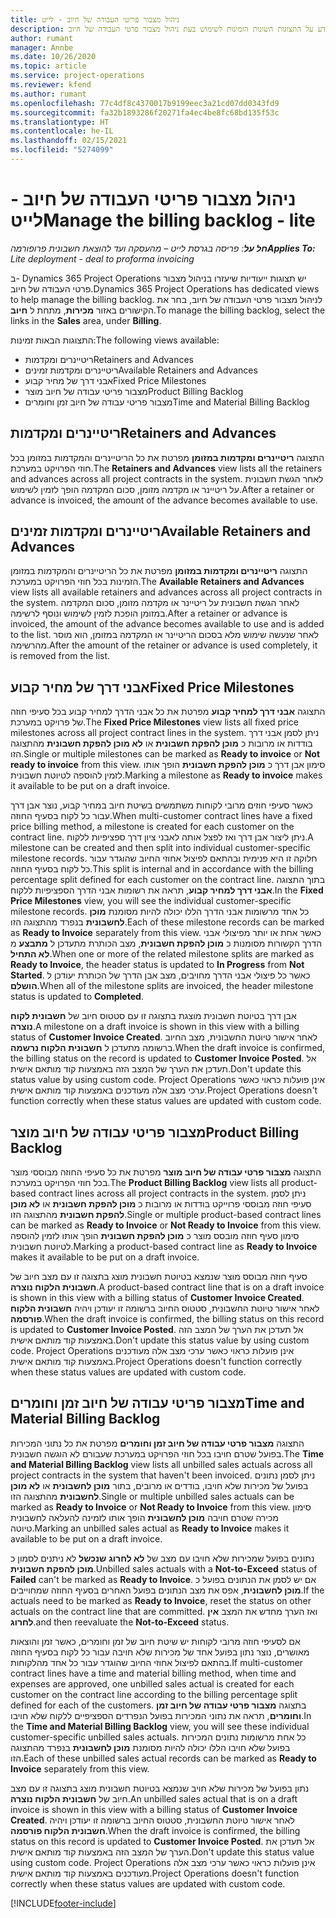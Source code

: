 ```yaml
---
title: ניהול מצבור פריטי העבודה של חיוב - לייט
description: נושא זה מספק מידע על התצוגות השונות הזמינות לשימוש בעת ניהול מצבור פרטי העבודה של חיוב.
author: rumant
manager: Annbe
ms.date: 10/26/2020
ms.topic: article
ms.service: project-operations
ms.reviewer: kfend
ms.author: rumant
ms.openlocfilehash: 77c4df8c4370017b9199eec3a21cd07dd0343fd9
ms.sourcegitcommit: fa32b1893286f20271fa4ec4be8fc68bd135f53c
ms.translationtype: HT
ms.contentlocale: he-IL
ms.lasthandoff: 02/15/2021
ms.locfileid: "5274099"
---
```

# <a name="manage-the-billing-backlog---lite"></a><span data-ttu-id="6e9fc-103">ניהול מצבור פריטי העבודה של חיוב - לייט</span><span class="sxs-lookup"><span data-stu-id="6e9fc-103">Manage the billing backlog - lite</span></span>

<span data-ttu-id="6e9fc-104">_**חל על**: פריסה בגרסת לייט – מהעסקה ועד להוצאת חשבונית פרופורמה_</span><span class="sxs-lookup"><span data-stu-id="6e9fc-104">_**Applies To:** Lite deployment - deal to proforma invoicing_</span></span>

<span data-ttu-id="6e9fc-105">ב- Dynamics 365 Project Operations יש תצוגות ייעודיות שיעזרו בניהול מצבור פרטי העבודה של חיוב.</span><span class="sxs-lookup"><span data-stu-id="6e9fc-105">Dynamics 365 Project Operations has dedicated views to help manage the billing backlog.</span></span> <span data-ttu-id="6e9fc-106">לניהול מצבור פרטי העבודה של חיוב, בחר את הקישורים באזור **מכירות**, מתחת ל **חיוב**.</span><span class="sxs-lookup"><span data-stu-id="6e9fc-106">To manage the billing backlog, select the links in the **Sales** area, under **Billing**.</span></span> 

<span data-ttu-id="6e9fc-107">התצוגות הבאות זמינות:</span><span class="sxs-lookup"><span data-stu-id="6e9fc-107">The following views available:</span></span>

- <span data-ttu-id="6e9fc-108">ריטיינרים ומקדמות</span><span class="sxs-lookup"><span data-stu-id="6e9fc-108">Retainers and Advances</span></span>
- <span data-ttu-id="6e9fc-109">ריטיינרים ומקדמות זמינים</span><span class="sxs-lookup"><span data-stu-id="6e9fc-109">Available Retainers and Advances</span></span>
- <span data-ttu-id="6e9fc-110">אבני דרך של מחיר קבוע</span><span class="sxs-lookup"><span data-stu-id="6e9fc-110">Fixed Price Milestones</span></span>
- <span data-ttu-id="6e9fc-111">מצבור פריטי עבודה של חיוב מוצר</span><span class="sxs-lookup"><span data-stu-id="6e9fc-111">Product Billing Backlog</span></span>
- <span data-ttu-id="6e9fc-112">מצבור פריטי עבודה של חיוב זמן וחומרים</span><span class="sxs-lookup"><span data-stu-id="6e9fc-112">Time and Material Billing Backlog</span></span>

## <a name="retainers-and-advances"></a><span data-ttu-id="6e9fc-113">ריטיינרים ומקדמות</span><span class="sxs-lookup"><span data-stu-id="6e9fc-113">Retainers and Advances</span></span>

<span data-ttu-id="6e9fc-114">התצוגה **ריטיינרים ומקדמות במזומן** מפרטת את כל הריטיינרים והמקדמות במזומן בכל חוזי הפרויקט במערכת.</span><span class="sxs-lookup"><span data-stu-id="6e9fc-114">The **Retainers and Advances** view lists all the retainers and advances across all project contracts in the system.</span></span> <span data-ttu-id="6e9fc-115">לאחר הגשת חשבונית על ריטיינר או מקדמה מזומן, סכום המקדמה הופך לזמין לשימוש.</span><span class="sxs-lookup"><span data-stu-id="6e9fc-115">After a retainer or advance is invoiced, the amount of the advance becomes available to use.</span></span>

## <a name="available-retainers-and-advances"></a><span data-ttu-id="6e9fc-116">ריטיינרים ומקדמות זמינים</span><span class="sxs-lookup"><span data-stu-id="6e9fc-116">Available Retainers and Advances</span></span>

<span data-ttu-id="6e9fc-117">התצוגה **ריטיינרים ומקדמות במזומן** מפרטת את כל הריטיינרים והמקדמות במזומן הזמינות בכל חוזי הפרויקט במערכת.</span><span class="sxs-lookup"><span data-stu-id="6e9fc-117">The **Available Retainers and Advances** view lists all available retainers and advances across all project contracts in the system.</span></span> <span data-ttu-id="6e9fc-118">לאחר הגשת חשבונית על ריטיינר או מקדמה מזומן, סכום המקדמה במזומן הופכת לזמין לשימוש ונוסף לרשימה.</span><span class="sxs-lookup"><span data-stu-id="6e9fc-118">After a retainer or advance is invoiced, the amount of the advance becomes available to use and is added to the list.</span></span> <span data-ttu-id="6e9fc-119">לאחר שנעשה שימוש מלא בסכום הריטיינר או המקדמה במזומן, הוא מוסר מהרשימה.</span><span class="sxs-lookup"><span data-stu-id="6e9fc-119">After the amount of the retainer or advance is used completely, it is removed from the list.</span></span>

## <a name="fixed-price-milestones"></a><span data-ttu-id="6e9fc-120">אבני דרך של מחיר קבוע</span><span class="sxs-lookup"><span data-stu-id="6e9fc-120">Fixed Price Milestones</span></span>

<span data-ttu-id="6e9fc-121">התצוגה **אבני דרך למחיר קבוע** מפרטת את כל אבני הדרך למחיר קבוע בכל סעיפי חוזה של פרויקט במערכת.</span><span class="sxs-lookup"><span data-stu-id="6e9fc-121">The **Fixed Price Milestones** view lists all fixed price milestones across all project contract lines in the system.</span></span> <span data-ttu-id="6e9fc-122">ניתן לסמן אבני דרך בודדות או מרובות כ **מוכן להפקת חשבונית** או **לא מוכן להפקת חשבונית** מהתצוגה הזו.</span><span class="sxs-lookup"><span data-stu-id="6e9fc-122">Single or multiple milestones can be marked as **Ready to invoice** or **Not ready to invoice** from this view.</span></span> <span data-ttu-id="6e9fc-123">סימון אבן דרך כ **מוכן להפקת חשבונית** הופך אותו לזמין להוספה לטיוטת חשבונית.</span><span class="sxs-lookup"><span data-stu-id="6e9fc-123">Marking a milestone as **Ready to invoice** makes it available to be put on a draft invoice.</span></span>

<span data-ttu-id="6e9fc-124">כאשר סעיפי חוזים מרובי לקוחות משתמשים בשיטת חיוב במחיר קבוע, נוצר אבן דרך עבור כל לקוח בסעיף החוזה.</span><span class="sxs-lookup"><span data-stu-id="6e9fc-124">When multi-customer contract lines have a fixed price billing method, a milestone is created for each customer on the contract line.</span></span> <span data-ttu-id="6e9fc-125">ניתן ליצור אבן דרך ואז לפצל אותה לאבני ציון דרך ספציפיות ללקוח.</span><span class="sxs-lookup"><span data-stu-id="6e9fc-125">A milestone can be created and then split into individual customer-specific milestone records.</span></span> <span data-ttu-id="6e9fc-126">חלוקה זו היא פנימית ובהתאם לפיצול אחוזי החיוב שהוגדר עבור כל לקוח בסעיף החוזה.</span><span class="sxs-lookup"><span data-stu-id="6e9fc-126">This split is internal and in accordance with the billing percentage split defined for each customer on the contract line.</span></span> <span data-ttu-id="6e9fc-127">בתוך התצוגה **אבני דרך למחיר קבוע**, תראה את רשומות אבני הדרך הספציפיות ללקוח.</span><span class="sxs-lookup"><span data-stu-id="6e9fc-127">In the **Fixed Price Milestones** view, you will see the individual customer-specific milestone records.</span></span> <span data-ttu-id="6e9fc-128">כל אחד מרשומות אבני הדרך הללו יכולה להיות מסומנת **מוכן לחשבונית** בנפרד מהתצוגה הזו.</span><span class="sxs-lookup"><span data-stu-id="6e9fc-128">Each of these milestone records can be marked as **Ready to Invoice** separately from this view.</span></span> <span data-ttu-id="6e9fc-129">כאשר אחת או יותר מפיצולי אבני הדרך הקשורות מסומנות כ **מוכן להפקת חשבונית**, מצב הכותרת מתעדכן ל **מתבצע** מ **לא התחיל**.</span><span class="sxs-lookup"><span data-stu-id="6e9fc-129">When one or more of the related milestone splits are marked as **Ready to Invoice**, the header status is updated to **In Progress** from **Not Started**.</span></span> <span data-ttu-id="6e9fc-130">כאשר כל פיצולי אבני הדרך מחויבים, מצב אבן הדרך של הכותרת יעודכן ל **הושלם**.</span><span class="sxs-lookup"><span data-stu-id="6e9fc-130">When all of the milestone splits are invoiced, the header milestone status is updated to **Completed**.</span></span>

<span data-ttu-id="6e9fc-131">אבן דרך בטיוטת חשבונית מוצגת בתצוגה זו עם סטטוס חיוב של **חשבונית לקוח נוצרה**.</span><span class="sxs-lookup"><span data-stu-id="6e9fc-131">A milestone on a draft invoice is shown in this view with a billing status of **Customer Invoice Created**.</span></span> <span data-ttu-id="6e9fc-132">לאחר אישור טיוטת החשבונית, מצב החיוב ברשומה מתעדכן ל **חשבונית הלקוח נרשמה**.</span><span class="sxs-lookup"><span data-stu-id="6e9fc-132">When the draft invoice is confirmed, the billing status on the record is updated to **Customer Invoice Posted**.</span></span> <span data-ttu-id="6e9fc-133">אל תעדכן את הערך של המצב הזה באמצעות קוד מותאם אישית.</span><span class="sxs-lookup"><span data-stu-id="6e9fc-133">Don't update this status value by using custom code.</span></span> <span data-ttu-id="6e9fc-134">Project Operations אינן פועלות כראוי כאשר ערכי מצב אלה מעודכנים באמצעות קוד מותאם אישית.</span><span class="sxs-lookup"><span data-stu-id="6e9fc-134">Project Operations doesn't function correctly when these status values are updated with custom code.</span></span>

## <a name="product-billing-backlog"></a><span data-ttu-id="6e9fc-135">מצבור פריטי עבודה של חיוב מוצר</span><span class="sxs-lookup"><span data-stu-id="6e9fc-135">Product Billing Backlog</span></span>

<span data-ttu-id="6e9fc-136">התצוגה **מצבור פרטי עבודה של חיוב מוצר** מפרטת את כל סעיפי החוזה מבוססי מוצר בכל חוזי הפרויקט במערכת.</span><span class="sxs-lookup"><span data-stu-id="6e9fc-136">The **Product Billing Backlog** view lists all product-based contract lines across all project contracts in the system.</span></span> <span data-ttu-id="6e9fc-137">ניתן לסמן סעיפי חוזה מבוססי פרוייקט בודדות או מרובות כ **מוכן להפקת חשבונית** או **לא מוכן להפקת חשבונית** מהתצוגה הזו.</span><span class="sxs-lookup"><span data-stu-id="6e9fc-137">Single or multiple product-based contract lines can be marked as **Ready to Invoice** or **Not Ready to Invoice** from this view.</span></span> <span data-ttu-id="6e9fc-138">סימון סעיף חוזה מובסס מוצר כ **מוכן להפקת חשבונית** הופך אותו לזמין להוספה לטיוטת חשבונית.</span><span class="sxs-lookup"><span data-stu-id="6e9fc-138">Marking a product-based contract line as **Ready to Invoice** makes it available to be put on a draft invoice.</span></span>

<span data-ttu-id="6e9fc-139">סעיף חוזה מבוסס מוצר שנמצא בטיוטת חשבונית מוצג בתצוגה זו עם מצב חיוב של **חשבונית הלקוח נוצרה**.</span><span class="sxs-lookup"><span data-stu-id="6e9fc-139">A product-based contract line that is on a draft invoice is shown in this view with a billing status of **Customer Invoice Created**.</span></span> <span data-ttu-id="6e9fc-140">לאחר אישור טיוטת החשבונית, סטטוס החיוב ברשומה זו יעודכן ויהיה **חשבונית הלקוח פורסמה**.</span><span class="sxs-lookup"><span data-stu-id="6e9fc-140">When the draft invoice is confirmed, the billing status on this record is updated to **Customer Invoice Posted**.</span></span> <span data-ttu-id="6e9fc-141">אל תעדכן את הערך של המצב הזה באמצעות קוד מותאם אישית.</span><span class="sxs-lookup"><span data-stu-id="6e9fc-141">Don't update this status value by using custom code.</span></span> <span data-ttu-id="6e9fc-142">Project Operations אינן פועלות כראוי כאשר ערכי מצב אלה מעודכנים באמצעות קוד מותאם אישית.</span><span class="sxs-lookup"><span data-stu-id="6e9fc-142">Project Operations doesn't function correctly when these status values are updated with custom code.</span></span>

## <a name="time-and-material-billing-backlog"></a><span data-ttu-id="6e9fc-143">מצבור פריטי עבודה של חיוב זמן וחומרים</span><span class="sxs-lookup"><span data-stu-id="6e9fc-143">Time and Material Billing Backlog</span></span>

<span data-ttu-id="6e9fc-144">התצוגה **מצבור פרטי עבודה של חיוב זמן וחומרים** מפרטת את כל נתוני המכירות בפועל שטרם חויבו בכל חוזי הפרויקט במערכת שעבורם לא הוגשה חשבונית.</span><span class="sxs-lookup"><span data-stu-id="6e9fc-144">The **Time and Material Billing Backlog** view lists all unbilled sales actuals across all project contracts in the system that haven't been invoiced.</span></span> <span data-ttu-id="6e9fc-145">ניתן לסמן נתונים בפועל של מכירות שלא חויבו, בודדים או מרובים, בתור **מוכן לחשבונית** או **לא מוכן לחשבונית** מהתצוגה הזו.</span><span class="sxs-lookup"><span data-stu-id="6e9fc-145">Single or multiple unbilled sales actuals can be marked as **Ready to Invoice** or **Not Ready to Invoice** from this view.</span></span> <span data-ttu-id="6e9fc-146">סימון מכירה שטרם חויבה **מוכן לחשבונית** הופך אותו לזמינה להעלאה לחשבונית טיוטה.</span><span class="sxs-lookup"><span data-stu-id="6e9fc-146">Marking an unbilled sales actual as **Ready to Invoice** makes it available to be put on a draft invoice.</span></span>

<span data-ttu-id="6e9fc-147">נתונים בפועל שמכירות שלא חויבו עם מצב של **לא לחרוג** **שנכשל** לא ניתנים לסמון כ **מוכן להפקת חשבונית**.</span><span class="sxs-lookup"><span data-stu-id="6e9fc-147">Unbilled sales actuals with a **Not-to-Exceed** status of **Failed** can't be marked as **Ready to Invoice**.</span></span> <span data-ttu-id="6e9fc-148">אם יש לסמן את הנתונים בפועל כ **מוכן לחשבונית**, אפס את מצב הנתונים בפועל האחרים בסעיף החוזה שמחוייבים.</span><span class="sxs-lookup"><span data-stu-id="6e9fc-148">If the actuals need to be marked as **Ready to Invoice**, reset the status on other actuals on the contract line that are committed.</span></span> <span data-ttu-id="6e9fc-149">ואז הערך מחדש את המצב **אין לחרוג**.</span><span class="sxs-lookup"><span data-stu-id="6e9fc-149">and then reevaluate the **Not-to-Exceed** status.</span></span>

<span data-ttu-id="6e9fc-150">אם לסעיפי חוזה מרובי לקוחות יש שיטת חיוב של זמן וחומרים, כאשר זמן והוצאות מאושרים, נוצר נתון בפועל אחד של מכירות שלא חויבה עבור כל לקוח בסעיף החוזה בהתאם לפיצול אחוזי החיוב שהוגדר עבור כל אחד מהלקוחות.</span><span class="sxs-lookup"><span data-stu-id="6e9fc-150">If multi-customer contract lines have a time and material billing method, when time and expenses are approved, one unbilled sales actual is created for each customer on the contract line according to the billing percentage split defined for each of the customers.</span></span> <span data-ttu-id="6e9fc-151">בתצוגה **מצבור פרטי עבודה של חיוב זמן וחומרים**, תראה את נתוני המכירות בפועל הנפרדים הספציפיים ללקוח שלא חויבו.</span><span class="sxs-lookup"><span data-stu-id="6e9fc-151">In the **Time and Material Billing Backlog** view, you will see these individual customer-specific unbilled sales actuals.</span></span> <span data-ttu-id="6e9fc-152">כל אחת מרשומות נתונים המכירות בפועל שלא חויבו הללו יכולה להיות מסומנת **מוכן לחשבונית** בנפרד מהתצוגה הזו.</span><span class="sxs-lookup"><span data-stu-id="6e9fc-152">Each of these unbilled sales actual records can be marked as **Ready to Invoice** separately from this view.</span></span>

<span data-ttu-id="6e9fc-153">נתון בפועל של מכירות שלא חויב שנמצא בטיוטת חשבונית מוצג בתצוגה זו עם מצב חיוב של **חשבונית הלקוח נוצרה**.</span><span class="sxs-lookup"><span data-stu-id="6e9fc-153">An unbilled sales actual that is on a draft invoice is shown in this view with a billing status of **Customer Invoice Created**.</span></span> <span data-ttu-id="6e9fc-154">לאחר אישור טיוטת החשבונית, סטטוס החיוב ברשומה זו יעודכן ויהיה **חשבונית הלקוח פורסמה**.</span><span class="sxs-lookup"><span data-stu-id="6e9fc-154">When the draft invoice is confirmed, the billing status on this record is updated to **Customer Invoice Posted**.</span></span> <span data-ttu-id="6e9fc-155">אל תעדכן את הערך של המצב הזה באמצעות קוד מותאם אישית.</span><span class="sxs-lookup"><span data-stu-id="6e9fc-155">Don't update this status value using custom code.</span></span> <span data-ttu-id="6e9fc-156">Project Operations אינן פועלות כראוי כאשר ערכי מצב אלה מעודכנים באמצעות קוד מותאם אישית.</span><span class="sxs-lookup"><span data-stu-id="6e9fc-156">Project Operations doesn't function correctly when these status values are updated with custom code.</span></span>


[!INCLUDE[footer-include](../../includes/footer-banner.md)]